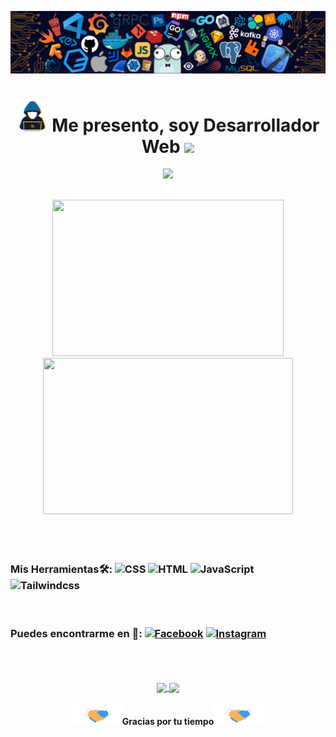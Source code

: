 ![Github Banner](https://github.com/Jaydeep-Yadav/Jaydeep-Yadav/blob/main/banner.png)
<h1 align="center"><img src = "https://github.com/0xAbdulKhalid/0xAbdulKhalid/raw/main/assets/mdImages/about_me.gif" width = 50px><b> Me presento, soy Desarrollador Web </b><img src="https://media.giphy.com/media/hvRJCLFzcasrR4ia7z/giphy.gif" width="35"></h1>

<p align="center">
  <img src="https://readme-typing-svg.herokuapp.com?font=Time+New+Roman&color=cyan&size=25&center=true&vCenter=true&width=600&height=100&lines=Aqui+podran+conocer+parte+de+mi+trabajo;Algunos+proyectos+se+encuentran+en+linea;Otros+proyectos+de+cursos+realizados">
</p>
<br>
<div align="center">
  <a href="https://www.telux.cl/">
    <img height=250 width="370" src="https://github.com/R-Casapon/R-Casapon/assets/125414141/96214f91-4cca-42e1-b828-3c2875e0ef60">
  </a>
  <a href="https://github.com/R-Casapon/Pre-Codicon">
    <img height=250 width="400" src="https://github.com/R-Casapon/R-Casapon/assets/125414141/ea8a7fbb-5cb7-4928-a632-43724a2c5118">
  </a>
</div>
<br><br><br>
<h3>Mis Herramientas🛠️: <img alt="CSS" src="https://img.shields.io/badge/CSS%20-%231572B6.svg?logo=css3&logoColor=white"> <img alt="HTML" src="https://img.shields.io/badge/HTML%20-%23E34F26.svg?logo=html5&logoColor=white"> <img alt="JavaScript" src="https://img.shields.io/badge/JavaScript%20-%23F7DF1E.svg?logo=javascript&logoColor=black"> <img alt="Tailwindcss" src="https://img.shields.io/badge/tailwindcss-%2338B2AC.svg?logo=tailwindcss&logoColor=white"></a></h3>
<br>
<h3>Puedes encontrarme en 🚀: <a href="https://web.facebook.com/ramon.vasquuez"><img alt="Facebook" title="Jaydeep Yadav FB" src="https://img.shields.io/badge/Facebook-1877F2?style=for-the-badge&logo=facebook&logoColor=white"></a> <a href="https://www.instagram.com/ramon.vasquez/"><img alt="Instagram" title="Jaydeep Yadav Instagram" src="https://img.shields.io/badge/Instagram-E4405F?style=for-the-badge&logo=instagram&logoColor=white"></a></h3>
<br><br><br>
<div align="center">
  <a href="https://github.com/R-Casapon/github-readme-stats">
    <img height=200 align="center" src="https://github-readme-stats.vercel.app/api?username=R-Casapon&card_width=200" />
  </a>
  <a href="https://github.com/R-Casapon/convoychat">
    <img height=200 align="center" src="https://github-readme-stats.vercel.app/api/top-langs?username=R-Casapon&layout=compact&langs_count=8&card_width=200"/>
  </a>

  <img src="https://github.com/0xAbdulKhalid/0xAbdulKhalid/raw/main/assets/mdImages/handshake.gif" width ="80"><b>Gracias por tu tiempo</b><img src="https://github.com/0xAbdulKhalid/0xAbdulKhalid/raw/main/assets/mdImages/handshake.gif" width ="80">
</div>
